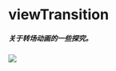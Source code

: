 # viewTransition

##### 关于转场动画的一些探究。

![](https://github.com/LevenWin/viewTransition/blob/master/screen.gif)
